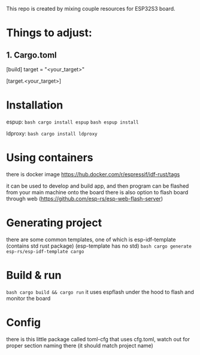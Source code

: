 This repo is created by mixing couple resources for ESP32S3 board.

# Things to adjust: 
## 1. Cargo.toml
[build]
target = "<your_target>"

[target.<your_target>]

# Installation
espup:
```bash cargo install espup```
```bash espup install```

ldproxy:
```bash cargo install ldproxy```

# Using containers
there is docker image https://hub.docker.com/r/espressif/idf-rust/tags

it can be used to develop and build app, and then program can be flashed from your main machine onto the board
there is also option to flash board through web (https://github.com/esp-rs/esp-web-flash-server)

# Generating project
there are some common templates, one of which is esp-idf-template (contains std rust package)
(esp-template has no std)
```bash cargo generate esp-rs/esp-idf-template cargo```

# Build & run 
```bash cargo build && cargo run```
it uses espflash under the hood to flash and monitor the board

# Config
there is this little package called toml-cfg that uses cfg.toml, watch out for proper section naming there (it should match project name)

